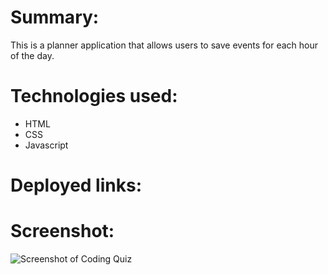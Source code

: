 # Summary:
This is a planner application that allows users to save events for each hour of the day. 

# Technologies used:
- HTML
- CSS
- Javascript

# Deployed links:


 

 # Screenshot:

![Screenshot of Coding Quiz](assets/screenshot.png)
